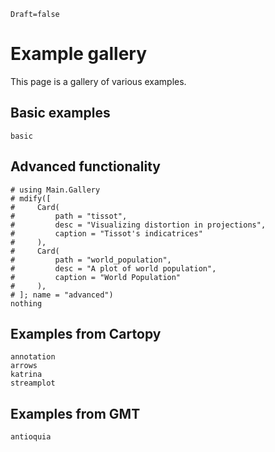 ```@meta
Draft=false
```

# Example gallery

This page is a gallery of various examples.

## Basic examples

```@overviewgallery
basic
```

## Advanced functionality

```@eval
# using Main.Gallery
# mdify([
#     Card(
#         path = "tissot",
#         desc = "Visualizing distortion in projections",
#         caption = "Tissot's indicatrices"
#     ),
#     Card(
#         path = "world_population",
#         desc = "A plot of world population",
#         caption = "World Population"
#     ),
# ]; name = "advanced")
nothing
```

## Examples from Cartopy

```@overviewgallery
annotation
arrows
katrina
streamplot
```

## Examples from GMT

```@overviewgallery
antioquia
```
